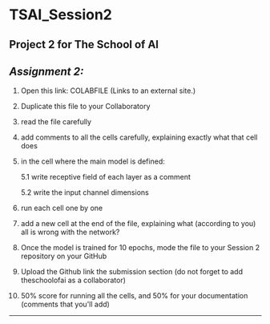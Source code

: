 # TSAI_Session2

Project 2 for The School of AI
---------------------------------------------------------------------------------------
## *Assignment 2:*
1. Open this link: COLABFILE (Links to an external site.)
2. Duplicate this file to your Collaboratory
3. read the file carefully
4. add comments to all the cells carefully, explaining exactly what that cell does
5. in the cell where the main model is defined:

    5.1 write receptive field of each layer as a comment

    5.2 write the input channel dimensions
6. run each cell one by one
7. add a new cell at the end of the file, explaining what (according to you) all is wrong with the network?
8. Once the model is trained for 10 epochs, mode the file to your Session 2 repository on your GitHub
9. Upload the Github link the submission section (do not forget to add theschoolofai as a collaborator)
10. 50% score for running all the cells, and 50% for your documentation (comments that you'll add)

---------------------------------------------------------------------------------------
